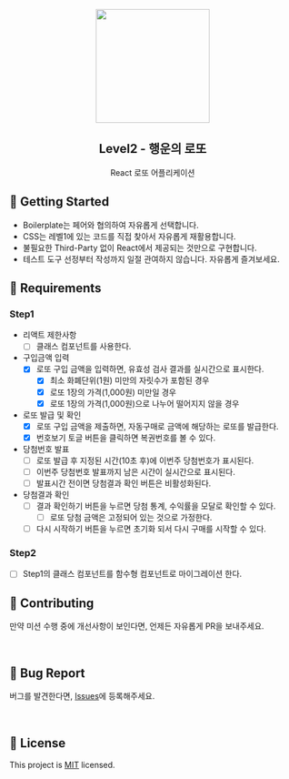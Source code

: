<p align="middle" >
  <img width="200px;" src="https://raw.githubusercontent.com/woowacourse/javascript-lotto/main/src/images/lotto_ball.png"/>
</p>
<h2 align="middle">Level2 - 행운의 로또</h2>
<p align="middle">React 로또 어플리케이션</p>
</p>

## 🚀 Getting Started

- Boilerplate는 페어와 협의하여 자유롭게 선택합니다.
- CSS는 레벨1에 있는 코드를 직접 찾아서 자유롭게 재활용합니다.
- 불필요한 Third-Party 없이 React에서 제공되는 것만으로 구현합니다.
- 테스트 도구 선정부터 작성까지 일절 관여하지 않습니다. 자유롭게 즐겨보세요.
  <br>

## 📝 Requirements

### Step1

- 리액트 제한사항
  - [ ] 클래스 컴포넌트를 사용한다.
- 구입금액 입력
  - [x] 로또 구입 금액을 입력하면, 유효성 검사 결과를 실시간으로 표시한다.
    - [x] 최소 화폐단위(1원) 미만의 자릿수가 포함된 경우
    - [x] 로또 1장의 가격(1,000원) 미만일 경우
    - [x] 로또 1장의 가격(1,000원)으로 나누어 떨어지지 않을 경우
- 로또 발급 및 확인
  - [x] 로또 구입 금액을 제출하면, 자동구매로 금액에 해당하는 로또를 발급한다.
  - [x] 번호보기 토글 버튼을 클릭하면 복권번호를 볼 수 있다.
- 당첨번호 발표
  - [ ] 로또 발급 후 지정된 시간(10초 후)에 이번주 당첨번호가 표시된다.
  - [ ] 이번주 당첨번호 발표까지 남은 시간이 실시간으로 표시된다.
  - [ ] 발표시간 전이면 당첨결과 확인 버튼은 비활성화된다.
- 당첨결과 확인
  - [ ] 결과 확인하기 버튼을 누르면 당첨 통계, 수익률을 모달로 확인할 수 있다.
    - [ ] 로또 당첨 금액은 고정되어 있는 것으로 가정한다.
  - [ ] 다시 시작하기 버튼을 누르면 초기화 되서 다시 구매를 시작할 수 있다.

### Step2

- [ ] Step1의 클래스 컴포넌트를 함수형 컴포넌트로 마이그레이션 한다.

## 👏 Contributing

만약 미션 수행 중에 개선사항이 보인다면, 언제든 자유롭게 PR을 보내주세요.

<br>

## 🐞 Bug Report

버그를 발견한다면, [Issues](https://github.com/woowacourse/react-lotto/issues)에 등록해주세요.

<br>

## 📝 License

This project is [MIT](https://github.com/woowacourse/react-lotto/blob/main/LICENSE) licensed.
